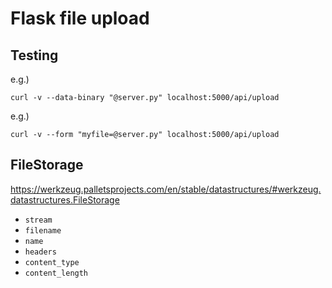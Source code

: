 # Flask file upload #

## Testing ##

e.g.)

``` shell
curl -v --data-binary "@server.py" localhost:5000/api/upload
```

e.g.)

``` shell
curl -v --form "myfile=@server.py" localhost:5000/api/upload
```


## FileStorage ##

<https://werkzeug.palletsprojects.com/en/stable/datastructures/#werkzeug.datastructures.FileStorage>

- `stream`
- `filename`
- `name`
- `headers`
- `content_type`
- `content_length`
